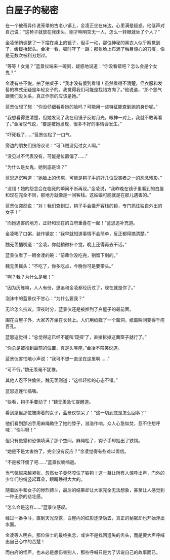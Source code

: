 # 白屋子的秘密

在一个被奇异传说笼罩的古老小镇上，金凌正坐在床边，心里满是疑惑。他低声对自己说：“这椅子就放在我床头，刚才明明空无一人，怎么一转眼就坐了个人？”

金凌悄悄调整了一下摆在桌上的镜子，但手一动，那位神秘的黑衣人似乎察觉到了，缓缓抬起头。金凌一看，顿时吓了一跳：那张脸上布满了触目惊心的刀痕，像是无数次被利刃划过。

“等等！女鬼？”蓝景仪端来一碗粥，疑惑地说道：“你没看错吧？怎么会是个女鬼？”

金凌有些不悦，拍了拍桌子：“我才没有傻到看错！虽然看得不清楚，但衣服和发髻的样式无疑是年轻女子的。我觉得我们可能是找错方向了。”他说道，“那个怨气跟我们没关系，真正作祟的应该是她。”

蓝景仪想了想：“你没仔细看看她的脸吗？可能用一些特征能查到她的身份呢。”

“我想看得更清楚，但她发现了我在用镜子反射月光，眼神一对上，我就不敢再看了。”金凌叹气说，“要是被她发现，很多不好的事情会发生。”

“吓死我了……”蓝景仪松了一口气。

旁边的朋友们纷纷议论：“可飞贼没见过女人啊。”

“没见过不代表没有，可能是位置偏了……”

“为什么是女鬼，她到底是谁？”

蓝思追沉吟道：“她脸上的伤疤，可能是钩子手的好几位受害者之一的怨念残影。”

“没错！她的怨念会在临死的瞬间不断再现。”金凌说，“我昨晚在镜子里看到的白屋和现在完全不同，那地方就像是一间客栈。这姑娘可能就是在那儿遇害的。”

蓝景仪突然说：“对！我们查到过，钩子手会撬开客栈的锁，专门抓住独自外出的女子！”

“而她遇害的地方，正好和现在的白府重叠在一起！”蓝思追补充道。

金凌喝了口粥，装作镇定：“我早就知道事情不会简单，反正都得搞清楚。”

魏无羡插嘴道：“金凌，你就稍微补个觉，晚上还得再去干活。”

蓝景仪看了一眼金凌的碗：“前辈你没吃完，别留下剩的。”

魏无羡摇头：“不吃了，你多吃点，今晚你可是要带头。”

“啊？我？为什么是我！”

“因为历练嘛，人人有份，思追和金凌都经历过了，现在就是你了。”

泡沫中的蓝景仪不甘心：“为什么要我？”

无论怎么抗议，深夜时分，蓝景仪还是被推到了白屋子的最前面。

围在白屋子外，大家齐齐坐在长凳上。人们用纸戳了一个窗洞，纸窗瞬间变得千疮百孔。

蓝思追觉得：“总觉得这已经不能叫‘窥探’了，直接拆掉这面窗子就行了。”

“你总是被推到最前的位置，真是头等座。”金凌不禁笑说道。

蓝景仪害怕地小声说：“我可不想一直坐在这里啊……”

“可不行。”魏无羡毫不犹豫。

其他人忍不住偷笑，魏无羡则道：“这样轻松的心态不错。”

蓝思追连忙插嘴。

“快看，钩子手要动了！”魏无羡急忙提醒道。

看到屋里那位被绑着的女子，蓝景仪惊呆了：“这一切到底是怎么回事？”

他们看到那凶手用麻绳勒住了她的脖子，滋滋作响。众人心急如焚，忍不住想呼喊：“快叫呀！”

但只有绝望和恐惧填满了那个空间，麻绳松了，钩子手却抽出了铁钩。

“她是不是太害怕了，完全没有反应？”金凌觉得有些难以置信。

“不是被吓傻了吧……”蓝景仪喃喃道。

当气氛越来越紧张，忽然女子竟然咬住了铁钩！这一幕让所有人惊呼出声，门外的少年们纷纷竖起耳朵，眼睛睁得大大的。

随着凶手和女子的惨烈搏斗，最后的结果却让大家完全无法想象，甚至让人感觉到一种无奈的悲壮感。

“怎么会是这样……”蓝景仪感叹。

经过一番争斗，直到天光渐露，白屋内的红影逐渐隐去，真正的秘密却也开始浮出水面。

金凌等人明白，那位侠士的最终执念，或许不是找回遗失的舌头，而是要大声呼喊出自己心中的苦楚！

而白府的怪声，也未必是想伤害别人，那些呼喊只是为了诉说自己的故事而已。